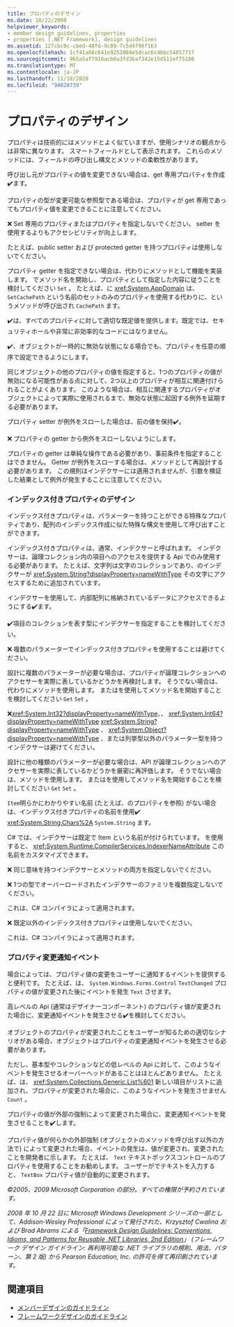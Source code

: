 ```yaml
---
title: プロパティのデザイン
ms.date: 10/22/2008
helpviewer_keywords:
- member design guidelines, properties
- properties [.NET Framework], design guidelines
ms.assetid: 127cbc0c-cbed-48fd-9c89-7c5d4f98f163
ms.openlocfilehash: 1cf41a08c641e9251084e5dcac6c46bc54857717
ms.sourcegitcommit: 965a5af7918acb0a3fd3baf342e15d511ef75188
ms.translationtype: MT
ms.contentlocale: ja-JP
ms.lasthandoff: 11/18/2020
ms.locfileid: "94828739"
---
```

# <a name="property-design"></a>プロパティのデザイン
プロパティは技術的にはメソッドとよく似ていますが、使用シナリオの観点からは非常に異なります。 スマートフィールドとして表示されます。 これらのメソッドには、フィールドの呼び出し構文とメソッドの柔軟性があります。

 呼び出し元がプロパティの値を変更できない場合は、get 専用プロパティを作成✔️ます。

 プロパティの型が変更可能な参照型である場合は、プロパティが get 専用であってもプロパティ値を変更できることに注意してください。

 ❌ Set 専用のプロパティまたはプロパティを指定しないでください。 setter を使用するよりもアクセシビリティが向上します。

 たとえば、public setter および protected getter を持つプロパティは使用しないでください。

 プロパティ getter を指定できない場合は、代わりにメソッドとして機能を実装します。 でメソッド名を開始し、プロパティとして指定した内容に従うことを検討してください `Set` 。 たとえば、に <xref:System.AppDomain> は、 `SetCachePath` という名前のセットのみのプロパティを使用する代わりに、というメソッドが呼び出され `CachePath` ます。

 ✔️は、すべてのプロパティに対して適切な既定値を提供します。既定では、セキュリティホールや非常に非効率的なコードにはなりません。

 ✔️、オブジェクトが一時的に無効な状態になる場合でも、プロパティを任意の順序で設定できるようにします。

 同じオブジェクトの他のプロパティの値を指定すると、1つのプロパティの値が無効になる可能性がある点に対して、2つ以上のプロパティが相互に関連付けられることがよくあります。 このような場合は、相互に関連するプロパティがオブジェクトによって実際に使用されるまで、無効な状態に起因する例外を延期する必要があります。

 プロパティ setter が例外をスローした場合は、前の値を保持✔️。

 ❌ プロパティの getter から例外をスローしないようにします。

 プロパティの getter は単純な操作である必要があり、事前条件を指定することはできません。 Getter が例外をスローする場合は、メソッドとして再設計する必要があります。 この規則はインデクサーには適用されませんが、引数を検証した結果として例外が発生することに注意してください。

### <a name="indexed-property-design"></a>インデックス付きプロパティのデザイン
 インデックス付きプロパティは、パラメーターを持つことができる特殊なプロパティであり、配列のインデックス作成に似た特殊な構文を使用して呼び出すことができます。

 インデックス付きプロパティは、通常、インデクサーと呼ばれます。 インデクサーは、論理コレクション内の項目へのアクセスを提供する Api でのみ使用する必要があります。 たとえば、文字列は文字のコレクションであり、のインデクサーが <xref:System.String?displayProperty=nameWithType> その文字にアクセスするために追加されています。

 インデクサーを使用して、内部配列に格納されているデータにアクセスできるようにする✔️ます。

 ✔️項目のコレクションを表す型にインデクサーを指定することを検討してください。

 ❌ 複数のパラメーターでインデックス付きプロパティを使用することは避けてください。

 設計に複数のパラメーターが必要な場合は、プロパティが論理コレクションへのアクセサーを実際に表しているかどうかを再検討します。 そうでない場合は、代わりにメソッドを使用します。 またはを使用してメソッド名を開始することを検討してください `Get` `Set` 。

 ❌<xref:System.Int32?displayProperty=nameWithType>、、 <xref:System.Int64?displayProperty=nameWithType> <xref:System.String?displayProperty=nameWithType> 、 <xref:System.Object?displayProperty=nameWithType> 、または列挙型以外のパラメーター型を持つインデクサーは避けてください。

 設計に他の種類のパラメーターが必要な場合は、API が論理コレクションへのアクセサーを実際に表しているかどうかを厳密に再評価します。 そうでない場合は、メソッドを使用します。 またはを使用してメソッド名を開始することを検討してください `Get` `Set` 。

 `Item`明らかにわかりやすい名前 (たとえば、のプロパティを参照) がない場合は、インデックス付きプロパティの名前を使用✔️ <xref:System.String.Chars%2A> `System.String` ます。

 C# では、インデクサーは既定で Item という名前が付けられています。 を使用すると、 <xref:System.Runtime.CompilerServices.IndexerNameAttribute> この名前をカスタマイズできます。

 ❌ 同じ意味を持つインデクサーとメソッドの両方を指定しないでください。

 ❌ 1つの型でオーバーロードされたインデクサーのファミリを複数指定しないでください。

 これは、C# コンパイラによって適用されます。

 ❌ 既定以外のインデックス付きプロパティは使用しないでください。

 これは、C# コンパイラによって適用されます。

### <a name="property-change-notification-events"></a>プロパティ変更通知イベント
 場合によっては、プロパティ値の変更をユーザーに通知するイベントを提供すると便利です。 たとえば、は、 `System.Windows.Forms.Control` `TextChanged` プロパティの値が変更された後にイベントを発生 `Text` させます。

 高レベルの Api (通常はデザイナーコンポーネント) のプロパティ値が変更された場合に、変更通知イベントを発生させる✔️を検討してください。

 オブジェクトのプロパティが変更されたことをユーザーが知るための適切なシナリオがある場合、オブジェクトはプロパティの変更通知イベントを発生させる必要があります。

 ただし、基本型やコレクションなどの低レベルの Api に対して、このようなイベントを発生させるオーバーヘッドがあることはほとんどありません。 たとえば、は、 <xref:System.Collections.Generic.List%601> 新しい項目がリストに追加され、プロパティが変更された場合に、このようなイベントを発生させません `Count` 。

 プロパティの値が外部の強制によって変更された場合に、変更通知イベントを発生させることを✔️します。

 プロパティ値が何らかの外部強制 (オブジェクトのメソッドを呼び出す以外の方法で) によって変更された場合、イベントの発生は、値が変更され、変更されたことを開発者に示します。 たとえば、 `Text` テキストボックスコントロールのプロパティを使用することをお勧めします。 ユーザーがでテキストを入力すると、 `TextBox` プロパティ値が自動的に変更されます。

 *©2005、2009 Microsoft Corporation の部分。すべての権限が予約されています。*

 *2008 年 10 月 22 日に Microsoft Windows Development シリーズの一部として、Addison-Wesley Professional によって発行された、Krzysztof Cwalina および Brad Abrams による「[Framework Design Guidelines: Conventions, Idioms, and Patterns for Reusable .NET Libraries, 2nd Edition](https://www.informit.com/store/framework-design-guidelines-conventions-idioms-and-9780321545619)」 (フレームワーク デザイン ガイドライン: 再利用可能な .NET ライブラリの規則、用法、パターン、第 2 版) から Pearson Education, Inc. の許可を得て再印刷されています。*

## <a name="see-also"></a>関連項目

- [メンバーデザインのガイドライン](member.md)
- [フレームワークデザインのガイドライン](index.md)
